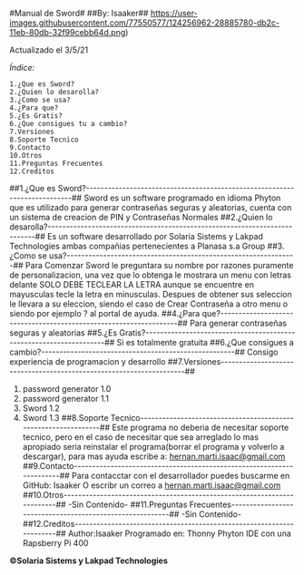 #Manual de Sword#
##By: Isaaker##
https://user-images.githubusercontent.com/77550577/124256962-28885780-db2c-11eb-80db-32f99cebb64d.png)


Actualizado el 3/5/21

*Índice:*

    1.¿Que es Sword?
    2.¿Quien lo desarolla?
    3.¿Como se usa?
    4.¿Para que?
    5.¿Es Gratis?
    6.¿Que consigues tu a cambio?
    7.Versiones
    8.Soporte Tecnico
    9.Contacto
    10.Otros
    11.Preguntas Frecuentes
    12.Creditos


##1.¿Que es Sword?--------------------------------------------------------------------------##
Sword es un software programado en idioma Phyton que es utilizado para generar contraseñas seguras y aleatorias, cuenta con un sistema de creacion de PIN y Contraseñas Normales
##2.¿Quien lo desarolla?--------------------------------------------------------------------------##
Es un software desarrollado por Solaria Sistems y Lakpad Technologies ambas compañias pertenecientes a Planasa s.a Group
##3.¿Como se usa?---------------------------------------------------------------##
Para Comenzar Sword le preguntara su nombre por razones puramente de personalizacion, una vez que lo obtenga le mostrara un  menu con letras delante SOLO DEBE TECLEAR LA LETRA aunque se encuentre en mayusculas tecle la letra en minusculas. Despues de obtener sus seleccion le llevara a su eleccion, siendo el caso de Crear Contraseña a otro menu o siendo por ejemplo ? al portal de ayuda.
##4.¿Para que?------------------------------------------------------------------##
Para generar contraseñas seguras y aleatorias
##5.¿Es Gratis?-------------------------------------------------------------------##
Si es totalmente gratuita
##6.¿Que consigues a cambio?-----------------------------------------------------##
Consigo experiencia de programacion y desarrollo
##7.Versiones--------------------------------------------------------------------##
 1. password generator 1.0
 2. password generator 1.1
 3. Sword 1.2
 4. Sword 1.3
##8.Soporte Tecnico---------------------------------------------------------------##
Este programa no deberia de necesitar soporte tecnico, pero en el caso de necesitar que sea arreglado lo mas apropiado seria reinstalar el programa(borrar el programa y volverlo a descargar), para mas ayuda escribe a: hernan.marti.isaac@gmail.com
##9.Contacto----------------------------------------------------------------------##
Para contacctar con el desarrollador puedes buscarme en GitHub: Isaaker
O escribr un correo a hernan.marti.isaac@gmail.com
##10.Otros------------------------------------------------------------------------##
-Sin Contenido-
##11.Preguntas Frecuentes---------------------------------------------------------##
-Sin Contenido-
##12.Creditos---------------------------------------------------------------------##
Author:Isaaker
Programado en: Thonny Phyton IDE con una Rapsberry Pi 400

**©Solaria Sistems y Lakpad Technologies**
